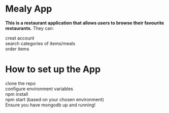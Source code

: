 # Mealy App
**This is a restaurant application that allows users to browse their favourite restaurants.** They can:<br>

creat account<br>
search  categories of items/meals<br>
order items<br>

# How to set up the  App
clone the repo<br>
configure environment variables<br>
npm install<br>
npm start (based on your chosen environment)<br>
Ensure you have mongodb up and running!